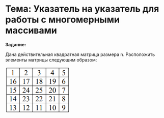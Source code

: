 # Тема: Указатель на указатель для работы с многомерными массивами

**Задание:**

Дана действительная квадратная матрица размера n. Расположить элементы матрицы следующим образом:

![Image alt](snake.png)

